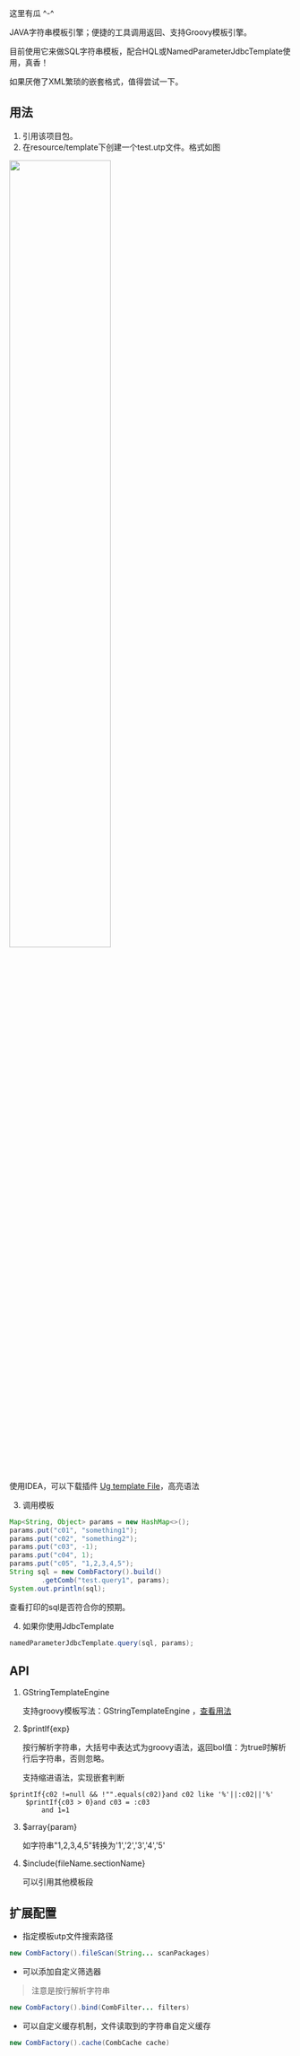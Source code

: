这里有瓜 ^-^

JAVA字符串模板引擎；便捷的工具调用返回、支持Groovy模板引擎。

目前使用它来做SQL字符串模板，配合HQL或NamedParameterJdbcTemplate使用，真香！

如果厌倦了XML繁琐的嵌套格式，值得尝试一下。

## 用法

1. 引用该项目包。
2. 在resource/template下创建一个test.utp文件。格式如图

<img src="https://gitee.com/fddi/ug-template-engine/raw/master/docs/e1.png" width="60%">

   使用IDEA，可以下载插件 [Ug template File](https://plugins.jetbrains.com/plugin/18710-ug-template-file/versions/stable/182388)，高亮语法

3. 调用模板
```java
Map<String, Object> params = new HashMap<>();
params.put("c01", "something1");
params.put("c02", "something2");
params.put("c03", -1);
params.put("c04", 1);
params.put("c05", "1,2,3,4,5");
String sql = new CombFactory().build()
        .getComb("test.query1", params);
System.out.println(sql);
```

   查看打印的sql是否符合你的预期。

4. 如果你使用JdbcTemplate
```java
namedParameterJdbcTemplate.query(sql, params);
```

## API

1. GStringTemplateEngine 

    支持groovy模板写法：GStringTemplateEngine ，[查看用法](http://www.groovy-lang.org/templating.html#_gstringtemplateengine)

2. $printIf{exp}

    按行解析字符串，大括号中表达式为groovy语法，返回bol值：为true时解析行后字符串，否则忽略。

    支持缩进语法，实现嵌套判断
```
$printIf{c02 !=null && !"".equals(c02)}and c02 like '%'||:c02||'%'
    $printIf{c03 > 0}and c03 = :c03
        and 1=1
```

3. $array{param}

    如字符串"1,2,3,4,5"转换为'1','2','3','4','5'

4. $include{fileName.sectionName}

    可以引用其他模板段

## 扩展配置

- 指定模板utp文件搜索路径
```java
new CombFactory().fileScan(String... scanPackages)
```

- 可以添加自定义筛选器
> 注意是按行解析字符串

```java
new CombFactory().bind(CombFilter... filters)
```

- 可以自定义缓存机制，文件读取到的字符串自定义缓存
```java
new CombFactory().cache(CombCache cache)
```
